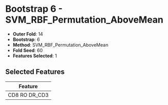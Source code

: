 # Bootstrap 6 - SVM_RBF_Permutation_AboveMean

- **Outer Fold**: 14
- **Bootstrap**: 6
- **Method**: SVM_RBF_Permutation_AboveMean
- **Fold Seed**: 60
- **Features Selected**: 1

## Selected Features

| Feature |
|---------|
| CD8 RO DR_CD3 |
